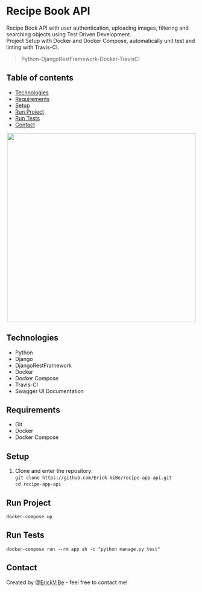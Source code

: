 # Recipe Book API
Recipe Book API with user authentication, uploading images, filtering and searching objects using Test Driven Development.\
Project Setup with Docker and Docker Compose, automatically unit test and linting with Travis-CI.

> Python-DjangoRestFramework-Docker-TravisCI

## Table of contents
* [Technologies](#technologies)
* [Requirements](#requirements)
* [Setup](#setup)
* [Run Project](#run-project)
* [Run Tests](#run-tests)
* [Contact](#contact)

<p align='center'>
  <img src="https://i.pinimg.com/originals/ae/cc/84/aecc849a13648cbd773cef883cbd1eda.jpg" width="500" >
</p>

## Technologies
* Python
* Django
* DjangoRestFramework
* Docker
* Docker Compose
* Travis-CI
* Swagger UI Documentation

## Requirements
* Git
* Docker
* Docker Compose

## Setup
1. Clone and enter the repository:\
`git clone https://github.com/Erick-ViBe/recipe-app-api.git`\
`cd recipe-app-api`

## Run Project
`docker-compose up`

## Run Tests
`docker-compose run --rm app sh -c "python manage.py test"`

## Contact
Created by [@ErickViBe](https://erickvibe.xyz/) - feel free to contact me!
